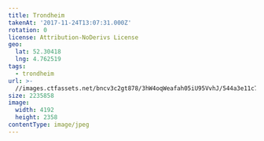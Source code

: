 ```yaml
---
title: Trondheim
takenAt: '2017-11-24T13:07:31.000Z'
rotation: 0
license: Attribution-NoDerivs License
geo:
  lat: 52.30418
  lng: 4.762519
tags:
  - trondheim
url: >-
  //images.ctfassets.net/bncv3c2gt878/3hW4oqWeafah05iU95VvhJ/544a3e11c7513a0d58600e926051395d/trondheim_38631855481_o
size: 2235858
image:
  width: 4192
  height: 2358
contentType: image/jpeg
---
```


